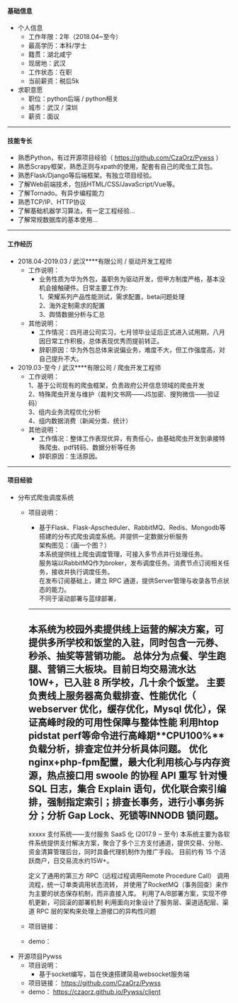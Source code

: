 #### 基础信息
* 个人信息
    * 工作年限：2年（2018.04~至今）
    * 最高学历：本科/学士
    * 籍贯：湖北咸宁
    * 现居地：武汉
    * 工作状态：在职
    * 当前薪资：税后5k
* 求职意愿
    * 职位：python后端 / python相关
    * 城市：武汉 / 深圳
    * 薪资：面议
<hr>

#### 技能专长
* 熟悉Python，有过开源项目经验（ https://github.com/CzaOrz/Pywss ）
* 熟悉Scrapy框架，熟悉正则与xpath的使用，配套有自己的爬虫工具包。
* 熟悉Flask/Django等后端框架。有独立项目经验。
* 了解Web前端技术，包括HTML/CSS/JavaScript/Vue等。
* 了解Tornado。有异步编程能力
* 熟悉TCP/IP、HTTP协议
* 了解基础机器学习算法，有一定工程经验...
* 了解常规数据库的基本使用...
<hr>

#### 工作经历
* 2018.04-2019.03 / 武汉****有限公司 / 驱动开发工程师
    * 工作说明：
        * 业务性质为华为外包，虽职务为驱动开发，但甲方制度严格，基本没机会接触硬件。日常主要工作为:<br>
        1、荣耀系列产品性能测试，需求配置，beta问题处理<br>
        2、海外定制需求的配置<br>
        3、舆情数据分析与汇总
    * 其他说明：
        * 工作情况：四月进公司实习，七月领毕业证后正式进入试用期，八月因日常工作积极，总体表现优秀而提前转正。<br>
        * 辞职原因：华为外包总体来说偏业务，难度不大，但工作强度高，对自己提升不大。
* 2019.03-至今 / 武汉****有限公司 / 爬虫开发工程师
    * 工作说明：<br>
        1、基于公司现有的爬虫框架，负责政府公开信息领域的爬虫开发<br> 
        2、特殊爬虫开发与维护（裁判文书网——JS加密、搜狗微信——验证码）<br>
        3、组内业务流程优化分析<br>
        4、组内数据消费（新闻分类、统计）
    * 其他说明：
        * 工作情况：整体工作表现优异，有责任心，由基础爬虫开发到承接特殊爬虫、pdf转码、数据分析等任务
        * 辞职原因：生活原因。
<hr>

#### 项目经验
* 分布式爬虫调度系统
    * 项目说明：
        * 基于Flask、Flask-Apscheduler、RabbitMQ、Redis、Mongodb等搭建的分布式爬虫调度系统。并提供一定数据分析服务<br>
        架构图见：（画一个图？）<br>
        本系统提供线上爬虫调度管理，可接入多节点并行处理任务。<br>
        服务端以RabbitMQ作为broker，发布调度任务。消费节点订阅相关任务，接收并执行调度任务。<br>
        在发布订阅基础上，建立 RPC 通道，提供Server管理与收录各节点状态的能力。<br>
        不同于滚动部署与蓝绿部署，
        --------------------------------------------
        本系统为校园外卖提供线上运营的解决方案，可提供多所学校和饭堂的入驻，同时包含一元券、秒杀、抽奖等营销功能。
        总体分为点餐、学生跑腿、营销三大板块。目前日均交易流水达 10W+，已入驻 8 所学校，几十余个饭堂。
        主要负责线上服务器高负载排查、性能优化（ webserver 优化，缓存优化，Mysql 优化），保证高峰时段的可用性保障与整体性能
        利用htop pidstat perf等命令进行高峰期**CPU100%**负载分析，排查定位并分析具体问题。
        优化nginx+php-fpm配置，最大化利用核心与内存资源，热点接口用 swoole 的协程 API 重写
        针对慢 SQL 日志，集合 Explain 语句，优化联合索引编排，强制指定索引；排查长事务，进行小事务拆分；分析 Gap Lock、死锁等INNODB 锁问题。
        --------------------------------------------
        xxxxx 支付系统——支付服务 SaaS 化 (2017.9 ‒ 至今)
        本系统主要为各软件系统提供支付解决方案，聚合了多个三方支付通道，提供交易、分账、资金清算管理后台，同时具备代理机制作为推广手段。 
        目前约有 15 个活跃商户，日交易流水约15W+。
        
        定义了通用的第三方 RPC（远程过程调用Remote Procedure Call） 调用流程，统一订单类调用状态流转，
        并使用了RocketMQ（事务回查）来作为主要的状态保存机制，而非直接入库。
        利用了A/B部署方案，实现不停机更新，可回滚的部署机制
        利用面向对象设计了服务层、渠道适配层、渠道 RPC 层的架构来处理上游接口的异构性问题
    * 项目链接：
    * demo：
* 开源项目Pywss
    * 项目说明：
        * 基于socket编写，旨在快速搭建简易websocket服务端
    * 项目链接： https://github.com/CzaOrz/Pywss
    * demo： https://czaorz.github.io/Pywss/client
